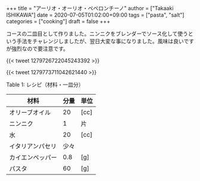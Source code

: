 +++
title = "アーリオ・オーリオ・ペペロンチーノ"
author = ["Takaaki ISHIKAWA"]
date = 2020-07-05T01:02:00+09:00
tags = ["pasta", "salt"]
categories = ["cooking"]
draft = false
+++

コースの二皿目として作りました。ニンニクをブレンダーでソース化して使うという手法をチャレンジしましたが、翌日大変な事になりました。風味は良いですが強烈なので要注意です。

{{< tweet 1279726722045243392 >}}

{{< tweet 1279773711042621440 >}}

<div class="table-caption">
  <span class="table-number">Table 1</span>:
  レシピ（材料・一皿分）
</div>

| 材料     | 分量 | 単位 |
|--------|----|----|
| オリーブオイル | 20  | [cc] |
| ニンニク | 1   | 片   |
| 水       | 20  | [cc] |
| イタリアンパセリ | 少々 |      |
| カイエンペッパー | 0.8 | [g]  |
| パスタ   | 60  | [g]  |
